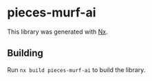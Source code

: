 # pieces-murf-ai

This library was generated with [Nx](https://nx.dev).

## Building

Run `nx build pieces-murf-ai` to build the library.
